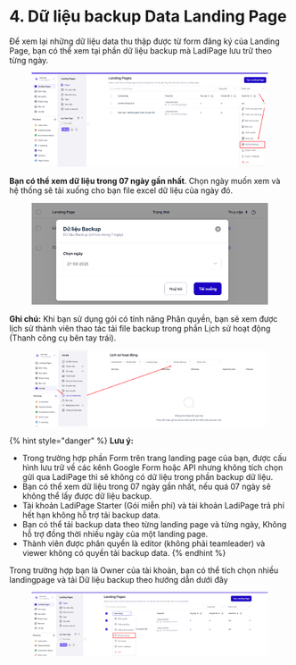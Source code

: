 # 4. Dữ liệu backup Data Landing Page

Để xem lại những dữ liệu data thu thập được từ form đăng ký của Landing Page, bạn có thể xem tại phần dữ liệu backup mà LadiPage lưu trữ theo từng ngày.&#x20;

<figure><img src="../.gitbook/assets/image (1243).png" alt=""><figcaption></figcaption></figure>

**Bạn có thể xem dữ liệu trong 07 ngày gần nhất**. Chọn ngày muốn xem và hệ thống sẽ tải xuống cho bạn file excel dữ liệu của ngày đó.

<figure><img src="../.gitbook/assets/image (1244).png" alt=""><figcaption></figcaption></figure>

**Ghi chú:** Khi bạn sử dụng gói có tính năng Phân quyền, bạn sẽ xem được lịch sử thành viên thao tác tải file backup trong phần Lịch sử hoạt động (Thanh công cụ bên tay trái).

<figure><img src="../.gitbook/assets/image (1245).png" alt=""><figcaption></figcaption></figure>

{% hint style="danger" %}
**Lưu ý:**&#x20;

* Trong trường hợp phần Form trên trang landing page của bạn, được cấu hình lưu trữ về các kênh Google Form hoặc API nhưng không tích chọn gửi qua LadiPage thì sẽ không có dữ liệu trong phần backup dữ liệu.
* Bạn có thể xem dữ liệu trong 07 ngày gần nhất, nếu quá 07 ngày sẽ không thể lấy được dữ liệu backup.
* Tài khoản LadiPage Starter (Gói miễn phí) và tài khoản LadiPage trả phí hết hạn không hỗ trợ tải backup data.
* Bạn có thể tải backup data theo từng landing page và từng ngày, Không hỗ trợ đồng thời nhiều ngày của một landing page.
* Thành viên được phân quyền là editor (không phải teamleader) và viewer không có quyền tải backup data.
{% endhint %}

Trong trường hợp bạn là Owner của tài khoản, bạn có thể tích chọn nhiều landingpage và tải Dữ liệu backup theo hướng dẫn dưới đây&#x20;

<figure><img src="../.gitbook/assets/image (1246).png" alt=""><figcaption></figcaption></figure>
